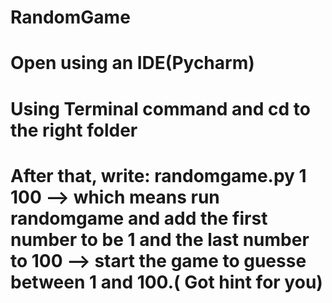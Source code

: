 # RandomGame
# Open using an IDE(Pycharm)
# Using Terminal command and cd to the right folder
# After that, write: randomgame.py 1 100 --> which means run randomgame and add the first number to be 1 and the last number to 100 --> start the game to guesse between 1 and 100.( Got hint for you)
